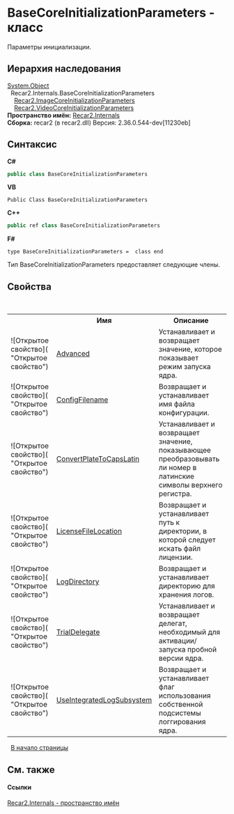 # BaseCoreInitializationParameters - класс
 

Параметры инициализации.


## Иерархия наследования
<a href="http://msdn2.microsoft.com/ru-ru/library/e5kfa45b" target="_blank">System.Object</a><br />&nbsp;&nbsp;Recar2.Internals.BaseCoreInitializationParameters<br />&nbsp;&nbsp;&nbsp;&nbsp;<a href="5215cb7c-0cb3-2030-288d-88b6ced0b254">Recar2.ImageCoreInitializationParameters</a><br />&nbsp;&nbsp;&nbsp;&nbsp;<a href="5028043f-0656-071f-d1d4-743d7fca7262">Recar2.VideoCoreInitializationParameters</a><br />
**Пространство имён:**&nbsp;<a href="6da04919-8d63-2c8f-14b3-136fe2e029ba">Recar2.Internals</a><br />**Сборка:**&nbsp;recar2 (в recar2.dll) Версия: 2.36.0.544-dev[11230eb]

## Синтаксис

**C#**<br />
``` C#
public class BaseCoreInitializationParameters
```

**VB**<br />
``` VB
Public Class BaseCoreInitializationParameters
```

**C++**<br />
``` C++
public ref class BaseCoreInitializationParameters
```

**F#**<br />
``` F#
type BaseCoreInitializationParameters =  class end
```

Тип BaseCoreInitializationParameters предоставляет следующие члены.


## Свойства
&nbsp;<table><tr><th></th><th>Имя</th><th>Описание</th></tr><tr><td>![Открытое свойство]( "Открытое свойство")</td><td><a href="0d26e2cc-4020-77f1-0eb3-1c087184cc7c">Advanced</a></td><td>
Устанавливает и возвращает значение, которое показывает режим запуска ядра.</td></tr><tr><td>![Открытое свойство]( "Открытое свойство")</td><td><a href="b47160a9-dd7f-4d48-ea6f-1fb5ff7bcb75">ConfigFilename</a></td><td>
Возвращает и устанавливает имя файла конфигурации.</td></tr><tr><td>![Открытое свойство]( "Открытое свойство")</td><td><a href="aac94c99-49cb-c202-bb06-46cd6c6578e4">ConvertPlateToCapsLatin</a></td><td>
Устанавливает и возвращает значение, показывающее преобразовывать ли номер в латинские символы верхнего регистра.</td></tr><tr><td>![Открытое свойство]( "Открытое свойство")</td><td><a href="eacb5c29-d708-41d9-07b8-2a662a4c9b2d">LicenseFileLocation</a></td><td>
Возвращает и устанавливает путь к директории, в которой следует искать файл лицензии.</td></tr><tr><td>![Открытое свойство]( "Открытое свойство")</td><td><a href="9fa4524f-2e74-ca4c-a28e-7e09f09642cf">LogDirectory</a></td><td>
Возвращает и устанавливает директорию для хранения логов.</td></tr><tr><td>![Открытое свойство]( "Открытое свойство")</td><td><a href="5a24b3fd-2e62-b471-d870-7dcc92272a6f">TrialDelegate</a></td><td>
Устанавливает и возвращает делегат, необходимый для активации/запуска пробной версии ядра.</td></tr><tr><td>![Открытое свойство]( "Открытое свойство")</td><td><a href="3ac16454-e7a8-7054-5815-b5cbc8b3251c">UseIntegratedLogSubsystem</a></td><td>
Возвращает и устанавливает флаг использования собственной подсистемы логгирования ядра.</td></tr></table>&nbsp;
<a href="#basecoreinitializationparameters---класс">В начало страницы</a>

## См. также


#### Ссылки
<a href="6da04919-8d63-2c8f-14b3-136fe2e029ba">Recar2.Internals - пространство имён</a><br />